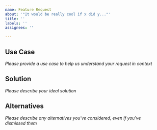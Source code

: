 ```yaml
---
name: Feature Request
about: '"It would be really cool if x did y..."'
title: ''
labels: ''
assignees: ''

---
```


## Use Case

_Please provide a use case to help us understand your request in context_

## Solution

_Please describe your ideal solution_

## Alternatives

_Please describe any alternatives you've considered, even if you've dismissed them_
